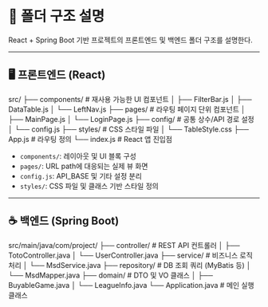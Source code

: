 # 📁 폴더 구조 설명

React + Spring Boot 기반 프로젝트의 프론트엔드 및 백엔드 폴더 구조를 설명한다.

---

## 🖥️ 프론트엔드 (React)

src/
├── components/ # 재사용 가능한 UI 컴포넌트
│ ├── FilterBar.js
│ ├── DataTable.js
│ └── LeftNav.js
├── pages/ # 라우팅 페이지 단위 컴포넌트
│ ├── MainPage.js
│ └── LoginPage.js
├── config/ # 공통 상수/API 경로 설정
│ └── config.js
├── styles/ # CSS 스타일 파일
│ └── TableStyle.css
├── App.js # 라우팅 정의
└── index.js # React 앱 진입점


- `components/`: 레이아웃 및 UI 블록 구성
- `pages/`: URL path에 대응되는 실제 뷰 화면
- `config.js`: API_BASE 및 기타 설정 분리
- `styles/`: CSS 파일 및 클래스 기반 스타일 정의

---

## ☕ 백엔드 (Spring Boot)

src/main/java/com/project/
├── controller/ # REST API 컨트롤러
│ ├── TotoController.java
│ └── UserController.java
├── service/ # 비즈니스 로직 처리
│ └── MsdService.java
├── repository/ # DB 조회 쿼리 (MyBatis 등)
│ └── MsdMapper.java
├── domain/ # DTO 및 VO 클래스
│ ├── BuyableGame.java
│ └── LeagueInfo.java
└── Application.java # 메인 실행 클래스